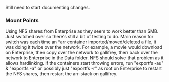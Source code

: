 Still need to start documenting changes.

### Mount Points
Using NFS shares from Enterprise as they seem to work better than SMB. Just switched over so there's still a bit of testing to do. Main reason for switch was each time an *arr container imported/moved/deleted a file, it was doing it twice over the network. For example, a movie would download on Enterprise, then copy over the network to gallifrey, then back over the network to Enterprise in the Data folder. NFS should solve that problem as it allows hardlinking.
If the containers start throwing errors, run "exportfs -au" & "exportfs -a" or possibly just "exportfs -r" as root on Enterprise to restart the NFS shares, then restart the arr-stack on gallifrey.
